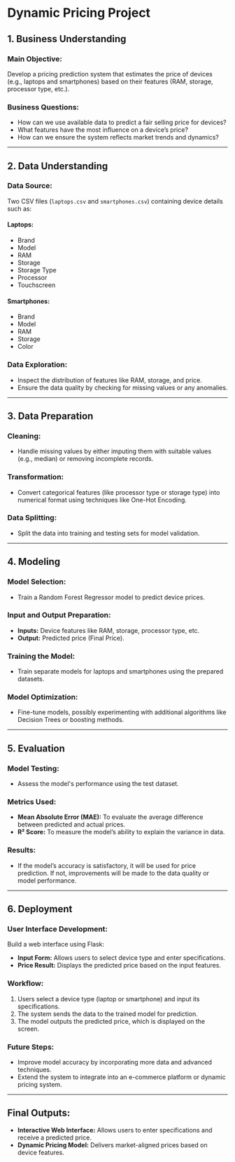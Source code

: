 # Dynamic Pricing Project

## 1. Business Understanding
### Main Objective:
Develop a pricing prediction system that estimates the price of devices (e.g., laptops and smartphones) based on their features (RAM, storage, processor type, etc.).

### Business Questions:
- How can we use available data to predict a fair selling price for devices?
- What features have the most influence on a device’s price?
- How can we ensure the system reflects market trends and dynamics?

---

## 2. Data Understanding
### Data Source:
Two CSV files (`laptops.csv` and `smartphones.csv`) containing device details such as:

#### Laptops:
- Brand
- Model
- RAM
- Storage
- Storage Type
- Processor
- Touchscreen

#### Smartphones:
- Brand
- Model
- RAM
- Storage
- Color

### Data Exploration:
- Inspect the distribution of features like RAM, storage, and price.
- Ensure the data quality by checking for missing values or any anomalies.

---

## 3. Data Preparation
### Cleaning:
- Handle missing values by either imputing them with suitable values (e.g., median) or removing incomplete records.

### Transformation:
- Convert categorical features (like processor type or storage type) into numerical format using techniques like One-Hot Encoding.

### Data Splitting:
- Split the data into training and testing sets for model validation.

---

## 4. Modeling
### Model Selection:
- Train a Random Forest Regressor model to predict device prices.

### Input and Output Preparation:
- **Inputs:** Device features like RAM, storage, processor type, etc.
- **Output:** Predicted price (Final Price).

### Training the Model:
- Train separate models for laptops and smartphones using the prepared datasets.

### Model Optimization:
- Fine-tune models, possibly experimenting with additional algorithms like Decision Trees or boosting methods.

---

## 5. Evaluation
### Model Testing:
- Assess the model's performance using the test dataset.

### Metrics Used:
- **Mean Absolute Error (MAE):** To evaluate the average difference between predicted and actual prices.
- **R² Score:** To measure the model’s ability to explain the variance in data.

### Results:
- If the model’s accuracy is satisfactory, it will be used for price prediction. If not, improvements will be made to the data quality or model performance.

---

## 6. Deployment
### User Interface Development:
Build a web interface using Flask:
- **Input Form:** Allows users to select device type and enter specifications.
- **Price Result:** Displays the predicted price based on the input features.

### Workflow:
1. Users select a device type (laptop or smartphone) and input its specifications.
2. The system sends the data to the trained model for prediction.
3. The model outputs the predicted price, which is displayed on the screen.

### Future Steps:
- Improve model accuracy by incorporating more data and advanced techniques.
- Extend the system to integrate into an e-commerce platform or dynamic pricing system.

---

## Final Outputs:
- **Interactive Web Interface:** Allows users to enter specifications and receive a predicted price.
- **Dynamic Pricing Model:** Delivers market-aligned prices based on device features.
